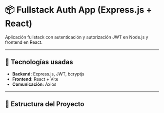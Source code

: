 # 📦 Fullstack Auth App (Express.js + React)

Aplicación fullstack con autenticación y autorización JWT en Node.js y frontend en React.

---

## 🚀 Tecnologías usadas

- **Backend:** Express.js, JWT, bcryptjs
- **Frontend:** React + Vite
- **Comunicación:** Axios

---

## 📁 Estructura del Proyecto

